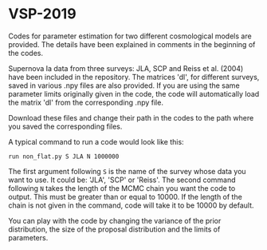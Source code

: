 # VSP-2019

Codes for parameter estimation for two different cosmological models are provided. The details have been explained in comments in the beginning of the codes.

Supernova Ia data from three surveys: JLA, SCP and Reiss et al. (2004) have been included in the repository. The matrices 'dl', for different surveys, saved in various .npy files are also provided. If you are using the same parameter limits originally given in the code, the code will automatically load the matrix 'dl' from the corresponding .npy file.

Download these files and change their path in the codes to the path where you saved the corresponding files.

A typical command to run a code would look like this:
```
run non_flat.py S JLA N 1000000
```
The first argument following `S` is the name of the survey whose data you want to use. It could be: 'JLA', 'SCP' or 'Reiss'. The second command following `N` takes the length of the MCMC chain you want the code to output. This must be greater than or equal to 10000. If the length of the chain is not given in the command, code will take it to be 10000 by default.

You can play with the code by changing the variance of the prior distribution, the size of the proposal distribution and the limits of parameters.
